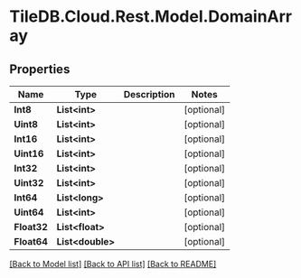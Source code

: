 
# TileDB.Cloud.Rest.Model.DomainArray

## Properties

Name | Type | Description | Notes
------------ | ------------- | ------------- | -------------
**Int8** | **List&lt;int&gt;** |  | [optional] 
**Uint8** | **List&lt;int&gt;** |  | [optional] 
**Int16** | **List&lt;int&gt;** |  | [optional] 
**Uint16** | **List&lt;int&gt;** |  | [optional] 
**Int32** | **List&lt;int&gt;** |  | [optional] 
**Uint32** | **List&lt;int&gt;** |  | [optional] 
**Int64** | **List&lt;long&gt;** |  | [optional] 
**Uint64** | **List&lt;int&gt;** |  | [optional] 
**Float32** | **List&lt;float&gt;** |  | [optional] 
**Float64** | **List&lt;double&gt;** |  | [optional] 

[[Back to Model list]](../README.md#documentation-for-models)
[[Back to API list]](../README.md#documentation-for-api-endpoints)
[[Back to README]](../README.md)

